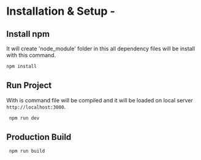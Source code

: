 
# Installation & Setup -


## Install npm
It will create 'node_module' folder in this all dependency files will be install with this command. 

```bash
npm install
```

## Run Project
With is command file will be compiled and it will be loaded on local server `http://localhost:3000`.
```bash
 npm run dev
```


## Production Build

```bash
 npm run build
```

